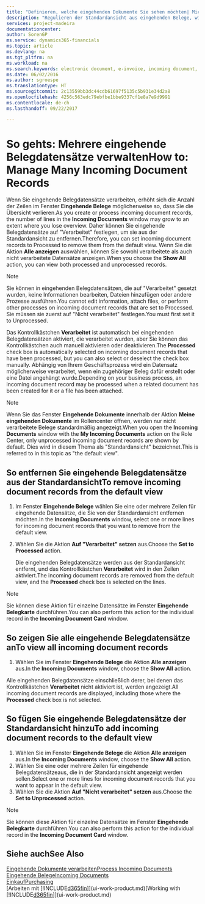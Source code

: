 ```yaml
---
title: "Definieren, welche eingehenden Dokumente Sie sehen möchten| Microsoft Docs"
description: "Regulieren der Standardansicht aus eingehenden Belege, wie Erechnungen, um die Übersicht verarbeiteten und nicht verarbeiteten Datensätzen zu verbessern."
services: project-madeira
documentationcenter: 
author: SorenGP
ms.service: dynamics365-financials
ms.topic: article
ms.devlang: na
ms.tgt_pltfrm: na
ms.workload: na
ms.search.keywords: electronic document, e-invoice, incoming document, OCR, ecommerce, document exchange, import invoice
ms.date: 06/02/2016
ms.author: sgroespe
ms.translationtype: HT
ms.sourcegitcommit: 2c13559bb3dc44cdb61697f5135c5b931e34d2a8
ms.openlocfilehash: 4256c563edc79ebfbe1bbe9337cf1e8a7e9d9991
ms.contentlocale: de-ch
ms.lasthandoff: 09/22/2017

---
```

# <a name="how-to-manage-many-incoming-document-records"></a><span data-ttu-id="0d0b7-103">So gehts: Mehrere eingehende Belegdatensätze verwalten</span><span class="sxs-lookup"><span data-stu-id="0d0b7-103">How to: Manage Many Incoming Document Records</span></span>
<span data-ttu-id="0d0b7-104">Wenn Sie eingehende Belegdatensätze verarbeiten, erhöht sich die Anzahl der Zeilen im Fenster **Eingehende Belege** möglicherweise so, dass Sie die Übersicht verlieren.</span><span class="sxs-lookup"><span data-stu-id="0d0b7-104">As you create or process incoming document records, the number of lines in the **Incoming Documents** window may grow to an extent where you lose overview.</span></span> <span data-ttu-id="0d0b7-105">Daher können Sie eingehende Belegdatensätze auf "Verarbeitet" festlegen, um sie aus der Standardansicht zu entfernen.</span><span class="sxs-lookup"><span data-stu-id="0d0b7-105">Therefore, you can set incoming document records to Processed to remove them from the default view.</span></span> <span data-ttu-id="0d0b7-106">Wenn Sie die Aktion **Alle anzeigen** auswählen, können Sie sowohl verarbeitete als auch nicht verarbeitete Datensätze anzeigen.</span><span class="sxs-lookup"><span data-stu-id="0d0b7-106">When you choose the **Show All** action, you can view both processed and unprocessed records.</span></span>

> [!NOTE]  
>   <span data-ttu-id="0d0b7-107">Sie können in eingehenden Belegdatensätzen, die auf "Verarbeitet" gesetzt wurden, keine Informationen bearbeiten, Dateien hinzufügen oder andere Prozesse ausführen.</span><span class="sxs-lookup"><span data-stu-id="0d0b7-107">You cannot edit information, attach files, or perform other processes on incoming document records that are set to Processed.</span></span> <span data-ttu-id="0d0b7-108">Sie müssen sie zuerst auf "Nicht verarbeitet" festlegen.</span><span class="sxs-lookup"><span data-stu-id="0d0b7-108">You must first set it to Unprocessed.</span></span>

<span data-ttu-id="0d0b7-109">Das Kontrollkästchen **Verarbeitet** ist automatisch bei eingehenden Belegdatensätzen aktiviert, die verarbeitet wurden, aber Sie können das Kontrollkästchen auch manuell aktivieren oder deaktivieren.</span><span class="sxs-lookup"><span data-stu-id="0d0b7-109">The **Processed** check box is automatically selected on incoming document records that have been processed, but you can also select or deselect the check box manually.</span></span> <span data-ttu-id="0d0b7-110">Abhängig von Ihrem Geschäftsprozess wird ein Datensatz möglicherweise verarbeitet, wenn ein zugehöriger Beleg dafür erstellt oder eine Datei angehängt wurde.</span><span class="sxs-lookup"><span data-stu-id="0d0b7-110">Depending on your business process, an incoming document record may be processed when a related document has been created for it or a file has been attached.</span></span>

> [!NOTE]  
>   <span data-ttu-id="0d0b7-111">Wenn Sie das Fenster **Eingehende Dokumente** innerhalb der Aktion **Meine eingehenden Dokumente** im Rollencenter öffnen, werden nur nicht verarbeitete Belege standardmäßig angezeigt.</span><span class="sxs-lookup"><span data-stu-id="0d0b7-111">When you open the **Incoming Documents** window with the **My Incoming Documents** action on the Role Center, only unprocessed incoming document records are shown by default.</span></span> <span data-ttu-id="0d0b7-112">Dies wird in diesem Thema als "Standardansicht" bezeichnet.</span><span class="sxs-lookup"><span data-stu-id="0d0b7-112">This is referred to in this topic as "the default view".</span></span>

## <a name="to-remove-incoming-document-records-from-the-default-view"></a><span data-ttu-id="0d0b7-113">So entfernen Sie eingehende Belegdatensätze aus der Standardansicht</span><span class="sxs-lookup"><span data-stu-id="0d0b7-113">To remove incoming document records from the default view</span></span>
1. <span data-ttu-id="0d0b7-114">Im Fenster **Eingehende Belege** wählen Sie eine oder mehrere Zeilen für eingehende Datensätze, die Sie von der Standardansicht entfernen möchten.</span><span class="sxs-lookup"><span data-stu-id="0d0b7-114">In the **Incoming Documents** window, select one or more lines for incoming document records that you want to remove from the default view.</span></span>
2. <span data-ttu-id="0d0b7-115">Wählen Sie die Aktion **Auf "Verarbeitet" setzen** aus.</span><span class="sxs-lookup"><span data-stu-id="0d0b7-115">Choose the **Set to Processed** action.</span></span>

    <span data-ttu-id="0d0b7-116">Die eingehenden Belegdatensätze werden aus der Standardansicht entfernt, und das Kontrollkästchen **Verarbeitet** wird in den Zeilen aktiviert.</span><span class="sxs-lookup"><span data-stu-id="0d0b7-116">The incoming document records are removed from the default view, and the **Processed** check box is selected on the lines.</span></span>

> [!NOTE]  
>   <span data-ttu-id="0d0b7-117">Sie können diese Aktion für einzelne Datensätze im Fenster **Eingehende Belegkarte** durchführen.</span><span class="sxs-lookup"><span data-stu-id="0d0b7-117">You can also perform this action for the individual record in the **Incoming Document Card** window.</span></span>

## <a name="to-view-all-incoming-document-records"></a><span data-ttu-id="0d0b7-118">So zeigen Sie alle eingehende Belegdatensätze an</span><span class="sxs-lookup"><span data-stu-id="0d0b7-118">To view all incoming document records</span></span>
1. <span data-ttu-id="0d0b7-119">Wählen Sie im Fenster **Eingehende Belege** die Aktion **Alle anzeigen** aus.</span><span class="sxs-lookup"><span data-stu-id="0d0b7-119">In the **Incoming Documents** window, choose the **Show All** action.</span></span>

<span data-ttu-id="0d0b7-120">Alle eingehenden Belegdatensätze einschließlich derer, bei denen das Kontrollkästchen **Verarbeitet** nicht aktiviert ist, werden angezeigt.</span><span class="sxs-lookup"><span data-stu-id="0d0b7-120">All incoming document records are displayed, including those where the **Processed** check box is not selected.</span></span>

## <a name="to-add-incoming-document-records-to-the-default-view"></a><span data-ttu-id="0d0b7-121">So fügen Sie eingehende Belegdatensätze der Standardansicht hinzu</span><span class="sxs-lookup"><span data-stu-id="0d0b7-121">To add incoming document records to the default view</span></span>
1. <span data-ttu-id="0d0b7-122">Wählen Sie im Fenster **Eingehende Belege** die Aktion **Alle anzeigen** aus.</span><span class="sxs-lookup"><span data-stu-id="0d0b7-122">In the **Incoming Documents** window, choose the **Show All** action.</span></span>
2. <span data-ttu-id="0d0b7-123">Wählen Sie eine oder mehrere Zeilen für eingehende Belegdatensätzeaus, die in der Standardansicht angezeigt werden sollen.</span><span class="sxs-lookup"><span data-stu-id="0d0b7-123">Select one or more lines for incoming document records that you want to appear in the default view.</span></span>
3. <span data-ttu-id="0d0b7-124">Wählen Sie die Aktion **Auf "Nicht verarbeitet" setzen** aus.</span><span class="sxs-lookup"><span data-stu-id="0d0b7-124">Choose the **Set to Unprocessed** action.</span></span>  

> [!NOTE]  
>   <span data-ttu-id="0d0b7-125">Sie können diese Aktion für einzelne Datensätze im Fenster **Eingehende Belegkarte** durchführen.</span><span class="sxs-lookup"><span data-stu-id="0d0b7-125">You can also perform this action for the individual record in the **Incoming Document Card** window.</span></span>

## <a name="see-also"></a><span data-ttu-id="0d0b7-126">Siehe auch</span><span class="sxs-lookup"><span data-stu-id="0d0b7-126">See Also</span></span>
[<span data-ttu-id="0d0b7-127">Eingehende Dokumente verarbeiten</span><span class="sxs-lookup"><span data-stu-id="0d0b7-127">Process Incoming Documents</span></span>](across-process-income-documents.md)  
[<span data-ttu-id="0d0b7-128">Eingehende Belege</span><span class="sxs-lookup"><span data-stu-id="0d0b7-128">Incoming Documents</span></span>](across-income-documents.md)  
[<span data-ttu-id="0d0b7-129">Einkauf</span><span class="sxs-lookup"><span data-stu-id="0d0b7-129">Purchasing</span></span>](purchasing-manage-purchasing.md)  
<span data-ttu-id="0d0b7-130">[Arbeiten mit [!INCLUDE[d365fin](includes/d365fin_md.md)]](ui-work-product.md)</span><span class="sxs-lookup"><span data-stu-id="0d0b7-130">[Working with [!INCLUDE[d365fin](includes/d365fin_md.md)]](ui-work-product.md)</span></span>


